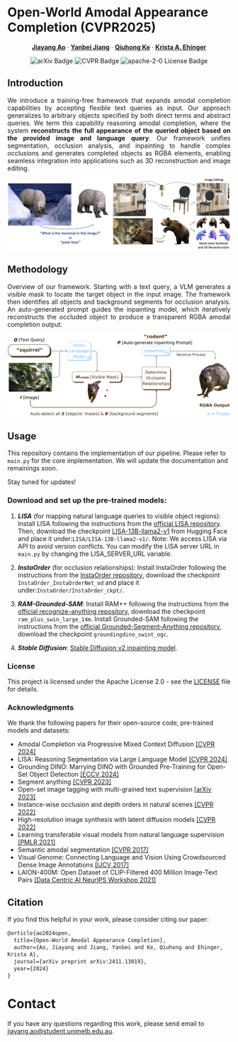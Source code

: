 # Open-World Amodal Appearance Completion (CVPR2025)

<p align="center">
  <p align="center" margin-bottom="0px">
    <a href="https://jiayangao.github.io/"><strong>Jiayang Ao</strong></a>
    ·
    <a href="https://cis.unimelb.edu.au/research/artificial-intelligence/ai-students/artificial-intelligence/yanbei-jiang"><strong>Yanbei Jiang</strong></a>
    ·
    <a href="https://research.monash.edu/en/persons/qiuhong-ke/"><strong>Qiuhong Ke</strong></a>
    ·
    <a href="http://www.kehinger.com/"><strong>Krista A. Ehinger</strong></a>
    <p align="center">
    <a href="https://arxiv.org/abs/2411.13019" style="text-decoration:none;">
      <img src="https://img.shields.io/badge/arXiv-2411.13019-b31b1b.svg" alt="arXiv Badge">
    </a>
    <a href="https://cvpr.thecvf.com/Conferences/2025/AcceptedPapers" style="text-decoration:none;">
      <img src="https://img.shields.io/badge/Pub-CVPR'25-blue" alt="CVPR Badge">
    </a>
    <a href="https://opensource.org/license/apache-2-0" style="text-decoration:none;">
      <img src="https://img.shields.io/badge/License-Apache 2.0-yellow.svg" alt="apache-2-0 License Badge">
    </a>
  </p>
</p>

## Introduction
<p align="justify">
We introduce a training-free framework that expands amodal completion capabilities by accepting flexible text queries as input. Our approach generalizes to arbitrary objects specified by both direct terms and abstract queries. We term this capability reasoning amodal completion, where the system <strong>reconstructs the full appearance of the queried object based on the provided image and language query</strong>. Our framework unifies segmentation, occlusion analysis, and inpainting to handle complex occlusions and generates completed objects as RGBA elements, enabling seamless integration into applications such as 3D reconstruction and image editing.
</p>


![](figure/intro.png)

## Methodology
<p align="justify">
Overview of our framework. Starting with a text query, a VLM generates a visible mask to locate the target object in the input image. The framework then identifies all objects and background segments for occlusion analysis. An auto-generated prompt guides the inpainting model, which iteratively reconstructs the occluded object to produce a transparent RGBA amodal completion output.
</p>

![](figure/method.png)


## Usage

This repository contains the implementation of our pipeline. Please refer to `main.py` for the core implementation. We will update the documentation and remainings soon.

Stay tuned for updates!

### Download and set up the pre-trained models:

1. ***LISA*** (for mapping natural language queries to visible object regions): Install LISA following the instructions from the [official LISA repository](https://github.com/dvlab-research/LISA). Then, download the checkpoint [LISA-13B-llama2-v1](https://huggingface.co/xinlai/LISA-13B-llama2-v1) from Hugging Face and place it under:`LISA/LISA-13B-llama2-v1/`. Note: We access LISA via API to avoid version conflicts. You can modify the LISA server URL in `main.py` by changing the LISA_SERVER_URL variable.

2. ***InstaOrder*** (for occlusion relationships): Install InstaOrder following the instructions from the [InstaOrder repository](https://github.com/POSTECH-CVLab/InstaOrder), download the checkpoint `InstaOrder_InstaOrderNet_od` and place it under:`InstaOrder/InstaOrder_ckpt/`.

3. ***RAM-Grounded-SAM***: Install RAM++ following the instructions from the [official recognize-anything repository](https://github.com/xinyu1205/recognize-anything), download the checkpoint `ram_plus_swin_large_14m`. Install Grounded-SAM following the instructions from the [official Grounded-Segment-Anything repository](https://github.com/IDEA-Research/Grounded-Segment-Anything), download the checkpoint `groundingdino_swint_ogc`.

4. ***Stable Diffusion***: [Stable Diffusion v2 inpainting model](https://huggingface.co/stabilityai/stable-diffusion-2-inpainting).

### License

This project is licensed under the Apache License 2.0 - see the [LICENSE](https://github.com/saraao/amodal/blob/main/LICENSE) file for details.

### Acknowledgments

We thank the following papers for their open-source code, pre-trained models and datasets:
- Amodal Completion via Progressive Mixed Context Diffusion [[CVPR 2024]](https://github.com/k8xu/amodal)
- LISA: Reasoning Segmentation via Large Language Model [[CVPR 2024]](https://github.com/dvlab-research/LISA)  
- Grounding DINO: Marrying DINO with Grounded Pre-Training for Open-Set Object Detection [[ECCV 2024]](https://github.com/IDEA-Research/GroundingDINO)
- Segment anything [[CVPR 2023]](https://github.com/facebookresearch/segment-anything)
- Open-set image tagging with multi-grained text supervision [[arXiv 2023]](https://github.com/xinyu1205/recognize-anything)
- Instance-wise occlusion and depth orders in natural scenes [[CVPR 2022]](https://github.com/POSTECH-CVLab/InstaOrder)
- High-resolution image synthesis with latent diffusion models [[CVPR 2022]](https://openaccess.thecvf.com/content/CVPR2022/papers/Rombach_High-Resolution_Image_Synthesis_With_Latent_Diffusion_Models_CVPR_2022_paper.pdf)
- Learning transferable visual models from natural language supervision [[PMLR 2021]](https://proceedings.mlr.press/v139/radford21a/radford21a.pdf)
- Semantic amodal segmentation [[CVPR 2017]](https://openaccess.thecvf.com/content_cvpr_2017/papers/Zhu_Semantic_Amodal_Segmentation_CVPR_2017_paper.pdf)
- Visual Genome: Connecting Language and Vision Using Crowdsourced Dense Image Annotations [[IJCV 2017]](https://dl.acm.org/doi/10.1007/s11263-016-0981-7)
- LAION-400M: Open Dataset of CLIP-Filtered 400 Million Image-Text Pairs [[Data Centric AI NeurIPS Workshop 2021]](https://laion.ai/blog/laion-400-open-dataset/)

## Citation

If you find this helpful in your work, please consider citing our paper:
```
@article{ao2024open,
  title={Open-World Amodal Appearance Completion},
  author={Ao, Jiayang and Jiang, Yanbei and Ke, Qiuhong and Ehinger, Krista A},
  journal={arXiv preprint arXiv:2411.13019},
  year={2024}
}
```

# Contact
If you have any questions regarding this work, please send email to jiayang.ao@student.unimelb.edu.au.
